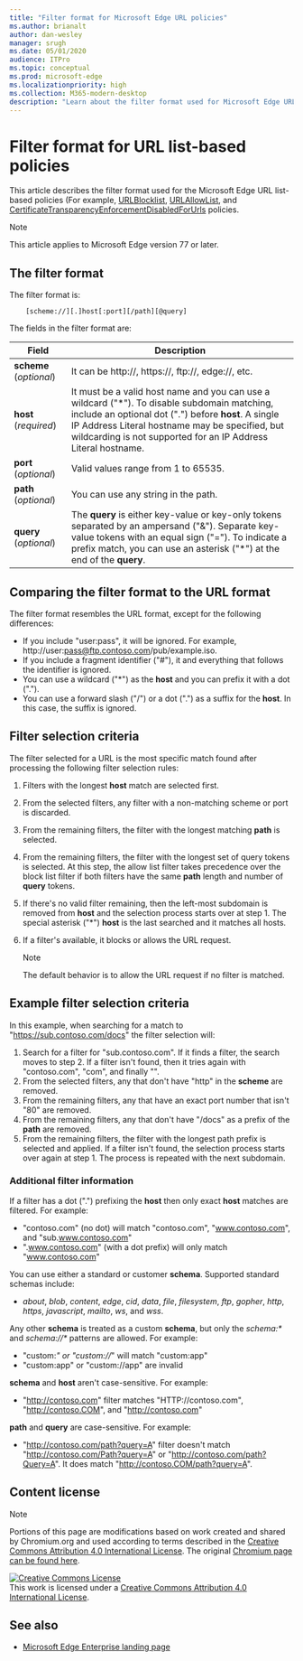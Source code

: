 ```yaml
---
title: "Filter format for Microsoft Edge URL policies"
ms.author: brianalt
author: dan-wesley
manager: srugh
ms.date: 05/01/2020
audience: ITPro
ms.topic: conceptual
ms.prod: microsoft-edge
ms.localizationpriority: high
ms.collection: M365-modern-desktop
description: "Learn about the filter format used for Microsoft Edge URLBlocklist and URLAllowlist policies."
---
```


# Filter format for URL list-based policies

This article describes the filter format used for the Microsoft Edge URL list-based policies (For example, [URLBlocklist](microsoft-edge-policies.md#urlblocklist), [URLAllowList](microsoft-edge-policies.md#urlallowlist), and [CertificateTransparencyEnforcementDisabledForUrls](microsoft-edge-policies.md#certificatetransparencyenforcementdisabledforurls) policies.

> [!NOTE]
> This article applies to Microsoft Edge version 77 or later.

## The filter format

The filter format is:

```
    [scheme://][.]host[:port][/path][@query]
```

The fields in the filter format are:

| Field | Description |
| --- | --- |
| **scheme** (*optional*) | It can be http://, https://, ftp://, edge://, etc. |
| **host** (*required*) | It must be a valid host name and you can use a wildcard ("\*"). To disable subdomain matching, include an optional dot (".") before **host**. A single IP Address Literal hostname may be specified, but wildcarding is not supported for an IP Address Literal hostname. |
| **port** (*optional*) | Valid values range from 1 to 65535. |
| **path** (*optional*) | You can use any string in the path. |
| **query** (*optional*) | The **query** is either key-value or key-only tokens separated by an ampersand ("&"). Separate key-value tokens with an equal sign ("="). To indicate a prefix match, you can use an asterisk ("\*") at the end of the **query**. |

## Comparing the filter format to the URL format

The filter format resembles the URL format, except for the following differences:

- If you include "user:pass", it will be ignored. For example, http://user:pass@ftp.contoso.com/pub/example.iso.
- If you include a fragment identifier ("#"), it and everything that follows the identifier is ignored.
- You can use a wildcard ("*") as the **host** and you can prefix it with a dot (".").
- You can use a forward slash ("/") or a dot (".") as a suffix for the **host**. In this case, the suffix is ignored.

## Filter selection criteria

The filter selected for a URL is the most specific match found after processing the following filter selection rules:

1. Filters with the longest **host** match are selected first.
2. From the selected filters, any filter with a non-matching scheme or port is discarded.
3. From the remaining filters, the filter with the longest matching **path** is selected.
4. From the remaining filters, the filter with the longest set of query tokens is selected. At this step, the allow list filter takes precedence over the block list filter if both filters have the same **path** length and number of **query** tokens.
5. If there's no valid filter remaining, then the left-most subdomain is removed from **host** and the selection process starts over at step 1. The special asterisk ("*") **host** is the last searched and it matches all hosts.
6. If a filter's available, it blocks or allows the URL request.

   >[!NOTE]
   >The default behavior is to allow the URL request if no filter is matched.

## Example filter selection criteria

In this example, when searching for a match to "https://sub.contoso.com/docs" the filter selection will:

1. Search for a filter for "sub.contoso.com". If it finds a filter, the search moves to step 2. If a filter isn't found, then it tries again with "contoso.com", "com", and finally "".
2. From the selected filters, any that don't have "http" in the **scheme** are removed.
3. From the remaining filters, any that have an exact port number that isn't "80" are removed.
4. From the remaining filters, any that don't have "/docs" as a prefix of the **path** are removed.
5. From the remaining filters, the filter with the longest path prefix is selected and applied. If a filter isn't found, the selection process starts over again at step 1. The process is repeated with the next subdomain.

### Additional filter information

If a filter has a dot (".") prefixing the **host** then only exact **host** matches are filtered. For example:

- "contoso.com" (no dot) will match "contoso.com", "www.contoso.com", and "sub.www.contoso.com"
- ".www.contoso.com" (with a dot prefix) will only match "www.contoso.com"

You can use either a standard or customer **schema**. Supported standard schemas include:

- _about_, _blob_, _content_, _edge_, _cid_, _data_, _file_, _filesystem_, _ftp_, _gopher_, _http_, _https_, _javascript_, _mailto_, _ws_, and _wss_.

Any other **schema** is treated as a custom **schema**, but only the _schema:*_ and _schema://*_ patterns are allowed. For example:

- "custom:*" or "custom://*" will match "custom:app"
- "custom:app" or "custom://app" are invalid

**schema** and **host** aren't case-sensitive. For example:

- "http://contoso.com" filter matches "HTTP://contoso.com", "http://contoso.COM", and "http://contoso.com"

**path** and **query** are case-sensitive. For example:

- "http://contoso.com/path?query=A" filter doesn't match "http://contoso.com/Path?query=A" or "http://contoso.com/path?Query=A". It does match "http://contoso.COM/path?query=A".

## Content license

> [!NOTE]
> Portions of this page are modifications based on work created and shared by Chromium.org and used according to terms 
  described in the [Creative Commons Attribution 4.0 International License](http://creativecommons.org/licenses/by/4.0/). The original [Chromium page can be found here](https://www.chromium.org/administrators/url-blacklist-filter-format).
  
<a rel="license" href="http://creativecommons.org/licenses/by/4.0/"><img alt="Creative Commons License" style="border-width:0" src="https://i.creativecommons.org/l/by/4.0/88x31.png" /></a><br />This work is licensed under a <a rel="license" href="http://creativecommons.org/licenses/by/4.0/">Creative Commons Attribution 4.0 International License</a>.

## See also

- [Microsoft Edge Enterprise landing page](https://aka.ms/EdgeEnterprise)
